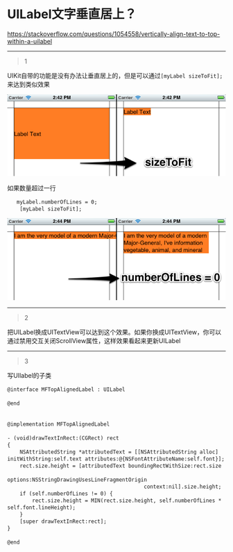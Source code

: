 # UILabel文字垂直居上？
https://stackoverflow.com/questions/1054558/vertically-align-text-to-top-within-a-uilabel

___



> 1

UIKit自带的功能是没有办法让垂直居上的，但是可以通过`[myLabel sizeToFit];`来达到类似效果

![img](/images/01.png)

如果数量超过一行

```objc
   myLabel.numberOfLines = 0;
    [myLabel sizeToFit];
```

![img](/images/02.png)

___



> 2

把UILabel换成UITextView可以达到这个效果。如果你换成UITextView，你可以通过禁用交互关闭ScrollView属性，这样效果看起来更新UILabel

___

> 3

写UIlabel的子类

```
@interface MFTopAlignedLabel : UILabel

@end


@implementation MFTopAlignedLabel

- (void)drawTextInRect:(CGRect) rect
{
    NSAttributedString *attributedText = [[NSAttributedString alloc]     initWithString:self.text attributes:@{NSFontAttributeName:self.font}];
    rect.size.height = [attributedText boundingRectWithSize:rect.size
                                            options:NSStringDrawingUsesLineFragmentOrigin
                                            context:nil].size.height;
    if (self.numberOfLines != 0) {
        rect.size.height = MIN(rect.size.height, self.numberOfLines * self.font.lineHeight);
    }
    [super drawTextInRect:rect];
}

@end
```